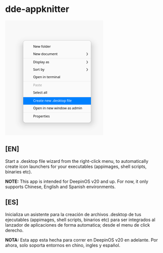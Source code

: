 # dde-appknitter

![immg.png](img.png)

## [EN]

Start a .desktop file wizard from the right-click menu, to automatically create icon launchers for your executables (appimages, shell scripts, binaries etc).

**NOTE:** This app is intended for DeepinOS v20 and up. For now, it only supports Chinese, English and Spanish environments.

## [ES]

Inicializa un asistente para la creación de archivos .desktop de tus ejecutables (appimages, shell scripts, binarios etc) para ser    integrados al lanzador de aplicaciones de forma automatica; desde el menu de click derecho.

**NOTA:**  Esta app esta hecha para correr en DeepinOS v20 en adelante. Por ahora, solo soporta entornos en chino, ingles y español.
